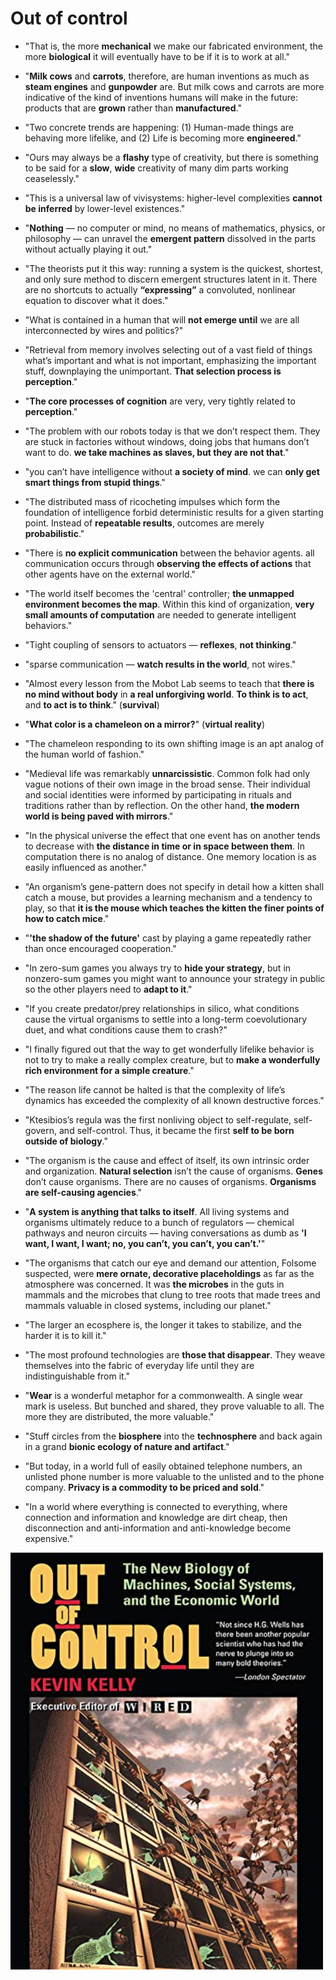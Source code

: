 # Out of control

* "That is, the more **mechanical** we make our fabricated environment, the more **biological** it will eventually have to be if it is to work at all."

* "**Milk cows** and **carrots**, therefore, are human inventions as much as **steam engines** and **gunpowder** are. But milk cows and carrots are more indicative of the kind of inventions humans will make in the future: products that are **grown** rather than **manufactured**."

* "Two concrete trends are happening: (1) Human-made things are behaving more lifelike, and (2) Life is becoming more **engineered**."

* "Ours may always be a **flashy** type of creativity, but there is something to be said for a **slow**, **wide** creativity of many dim parts working ceaselessly."

* "This is a universal law of vivisystems: higher-level complexities **cannot be inferred** by lower-level existences."

* "**Nothing** — no computer or mind, no means of mathematics, physics, or philosophy — can unravel the **emergent pattern** dissolved in the parts without actually playing it out."

* "The theorists put it this way: running a system is the quickest, shortest, and only sure method to discern emergent structures latent in it. There are no shortcuts to actually **“expressing”** a convoluted, nonlinear equation to discover what it does."

* "What is contained in a human that will **not emerge until** we are all interconnected by wires and politics?"

* "Retrieval from memory involves selecting out of a vast field of things what’s important and what is not important, emphasizing the important stuff, downplaying the unimportant. **That selection process is perception**."

* "**The core processes of cognition** are very, very tightly related to **perception**."

* "The problem with our robots today is that we don’t respect them. They are stuck in factories without windows, doing jobs that humans don’t want to do. **we take machines as slaves, but they are not that**."

* "you can’t have intelligence without **a society of mind**. we can **only get smart things from stupid things**."

* "The distributed mass of ricocheting impulses which form the foundation of intelligence forbid deterministic results for
a given starting point. Instead of **repeatable results**, outcomes are merely **probabilistic**."

* "There is **no explicit communication** between the behavior agents. all communication occurs through **observing the effects of actions** that other agents have on the external world."

* "The world itself becomes the 'central' controller; **the unmapped environment becomes the map**. Within this kind of organization, **very small amounts of computation** are needed to generate intelligent behaviors."

* "Tight coupling of sensors to actuators — **reflexes**, **not thinking**."

* "sparse communication — **watch results in the world**, not wires."

* "Almost every lesson from the Mobot Lab seems to teach that **there is no mind without body** in **a real unforgiving world**. **To think is to act**, and **to act is to think**." (**survival**)

* "**What color is a chameleon on a mirror?**" (**virtual reality**)

* "The chameleon responding to its own shifting image is an apt analog of the human world of fashion."

* "Medieval life was remarkably **unnarcissistic**. Common folk had only vague notions of their own image in the broad sense. Their individual and social identities were informed by participating in rituals and traditions rather than by reflection. On the other hand, **the modern world is being paved with mirrors**."

* "In the physical universe the effect that one event has on another tends to decrease with **the distance in time or in space between them**. In computation there is no analog of distance. One memory location is as easily influenced as another."

* "An organism’s gene-pattern does not specify in detail how a kitten shall catch a mouse, but provides a learning mechanism and a tendency to play, so that **it is the mouse which teaches the kitten the finer points of how to catch mice**."

* "**'the shadow of the future'** cast by playing a game repeatedly rather than once encouraged cooperation."

* "In zero-sum games you always try to **hide your strategy**, but in nonzero-sum games you might want to announce your strategy in public so the other players need to **adapt to it**."

* "If you create predator/prey relationships in silico, what conditions cause the virtual organisms to settle into a long-term coevolutionary duet, and what conditions cause them to crash?"

* "I finally figured out that the way to get wonderfully lifelike behavior is not to try to make a really complex creature, but to **make a wonderfully rich environment for a simple creature**."

* "The reason life cannot be halted is that the complexity of life’s dynamics has exceeded the complexity of all known destructive forces."

* "Ktesibios’s regula was the first nonliving object to self-regulate, self-govern, and self-control. Thus, it became the first **self to be born outside of biology**."

* "The organism is the cause and effect of itself, its own intrinsic order and organization. **Natural selection** isn’t the cause of organisms. **Genes** don’t cause organisms. There are no causes of organisms. **Organisms are self-causing agencies**."

* "**A system is anything that talks to itself**. All living systems and organisms ultimately reduce to a bunch of regulators — chemical pathways and neuron circuits — having conversations as dumb as **'I want, I want, I want; no, you can’t, you can’t, you can’t.'**"

* "The organisms that catch our eye and demand our attention, Folsome suspected, were **mere ornate, decorative placeholdings** as far as the atmosphere was concerned. It was **the microbes** in the guts in mammals and the microbes that clung to tree roots that made trees and mammals valuable in closed systems, including our planet."

* "The larger an ecosphere is, the longer it takes to stabilize, and the harder it is to kill it."

* "The most profound technologies are **those that disappear**. They weave themselves into the fabric of everyday life until they are indistinguishable from it."

* "**Wear** is a wonderful metaphor for a commonwealth. A single wear mark is useless. But bunched and shared, they prove valuable to all. The more they are distributed, the more valuable."

* "Stuff circles from the **biosphere** into the **technosphere** and back again in a grand **bionic ecology of nature and artifact**."

* "But today, in a world full of easily obtained telephone numbers, an unlisted phone number is more valuable to the unlisted and to the phone company. **Privacy is a commodity to be priced and sold**."

* "In a world where everything is connected to everything, where connection and information and knowledge are dirt cheap, then disconnection and anti-information and anti-knowledge become expensive."

<p float="left">
	<img src="./pix/out-of-control.jpg" width="500" />
</p>

